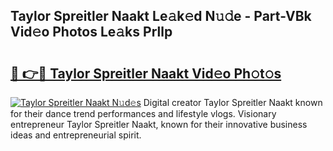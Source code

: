 ## Taylor Spreitler Naakt Le𝚊k𝚎d N𝚞𝚍e - Part-VBk Vid𝚎o Photos Le𝚊ks Prllp

# <h2><a href="http://fb9iaz1.evod.top/?m=Taylor+Spreitler+Naakt">🔗 👉🔴 Taylor Spreitler Naakt Vid𝚎o Ph𝚘t𝚘s</a></h2>

[![Taylor Spreitler Naakt N𝚞d𝚎s](https://i.imgur.com/8V9OHl7.gif)](http://fb9iaz1.evod.top/?m=Taylor+Spreitler+Naakt)
Digital creator Taylor Spreitler Naakt known for their dance trend performances and lifestyle vlogs. Visionary entrepreneur Taylor Spreitler Naakt, known for their innovative business ideas and entrepreneurial spirit. 
